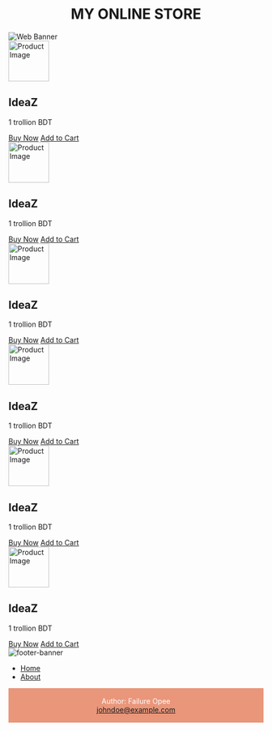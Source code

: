 
<h1 align="center">MY ONLINE STORE</h1>
<img align="center" src="https://media.discordapp.net/attachments/951617301818540093/1242008618044493906/White_Abstract_Technology_LinkedIn_Banner.png?ex=664c4629&is=664af4a9&hm=166ea3eeeb8e542ec3dc4c411739bda58b7b36dcf5d18b19f5f7d162cfae9c6c&=&format=webp&quality=lossless&width=965&height=241" alt="Web Banner" width="original" height="original">
<div class="product-card">
    <img src="https://e7.pngegg.com/pngimages/15/271/png-clipart-computer-icons-online-shopping-shopping-cart-service-shopping-cart-icon-text-service-thumbnail.png" alt="Product Image" width="80" height="80">
    <h2>IdeaZ</h2>
    <p>1 trollion BDT</p>
  <a href="https://store-opee.odoo.com/shop/women-handbag-5">Buy Now</a>
  <a href="https://store-opee.odoo.com/shop/women-handbag-5">Add to Cart</a>
</div>
<div class="product-card">
    <img src="https://e7.pngegg.com/pngimages/15/271/png-clipart-computer-icons-online-shopping-shopping-cart-service-shopping-cart-icon-text-service-thumbnail.png" alt="Product Image" width="80" height="80">
    <h2>IdeaZ</h2>
    <p>1 trollion BDT</p>
  <a href="https://store-opee.odoo.com/shop/women-handbag-5">Buy Now</a>
  <a href="https://store-opee.odoo.com/shop/women-handbag-5">Add to Cart</a>
</div>
<div class="product-card">
    <img src="https://e7.pngegg.com/pngimages/15/271/png-clipart-computer-icons-online-shopping-shopping-cart-service-shopping-cart-icon-text-service-thumbnail.png" alt="Product Image" width="80" height="80">
    <h2>IdeaZ</h2>
    <p>1 trollion BDT</p>
  <a href="https://store-opee.odoo.com/shop/women-handbag-5">Buy Now</a>
  <a href="https://store-opee.odoo.com/shop/women-handbag-5">Add to Cart</a>
</div>
<div class="product-card">
    <img src="https://e7.pngegg.com/pngimages/15/271/png-clipart-computer-icons-online-shopping-shopping-cart-service-shopping-cart-icon-text-service-thumbnail.png" alt="Product Image" width="80" height="80">
    <h2>IdeaZ</h2>
    <p>1 trollion BDT</p>
  <a href="https://store-opee.odoo.com/shop/women-handbag-5">Buy Now</a>
  <a href="https://store-opee.odoo.com/shop/women-handbag-5">Add to Cart</a>
</div>
<div class="product-card">
    <img src="https://e7.pngegg.com/pngimages/15/271/png-clipart-computer-icons-online-shopping-shopping-cart-service-shopping-cart-icon-text-service-thumbnail.png" alt="Product Image" width="80" height="80">
    <h2>IdeaZ</h2>
    <p>1 trollion BDT</p>
  <a href="https://store-opee.odoo.com/shop/women-handbag-5">Buy Now</a>
  <a href="https://store-opee.odoo.com/shop/women-handbag-5">Add to Cart</a>
</div>
<div class="product-card">
    <img src="https://e7.pngegg.com/pngimages/15/271/png-clipart-computer-icons-online-shopping-shopping-cart-service-shopping-cart-icon-text-service-thumbnail.png" alt="Product Image" width="80" height="80">
    <h2>IdeaZ</h2>
    <p>1 trollion BDT</p>
  <a href="https://store-opee.odoo.com/shop/women-handbag-5">Buy Now</a>
  <a href="https://store-opee.odoo.com/shop/women-handbag-5">Add to Cart</a>
</div>
<img align="center" src="https://media.discordapp.net/attachments/951617301818540093/1242021973219999824/Add_a_subheading.png?ex=664c529a&is=664b011a&hm=8eabbd6890b680bce4508eb9dd61cbe5516a7bc820e1974288553fd024f5dba0&=&format=webp&quality=lossless&width=965&height=153" alt="footer-banner" width="original" height"original">
<footer>
    <nav>
        <ul>
            <li><a href="#home">Home</a></li>
            <li><a href="#about">About</a></li>
        </ul>
    </nav>
</footer>
<footer style="text-align: center; padding: 3px; background-color: DarkSalmon; color: white;">
    <p>Author: Failure Opee<br><a href="mailto:opee@workmail.com">johndoe@example.com</a></p>
</footer>


